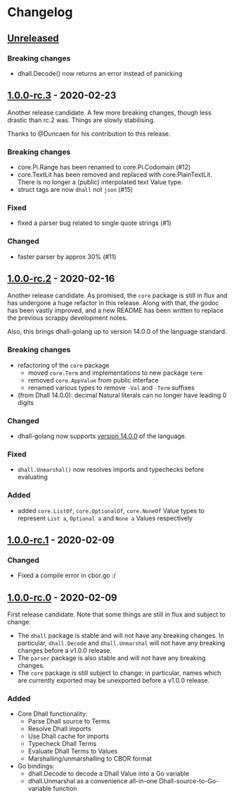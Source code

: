 # Changelog

## [Unreleased]
[Unreleased]: https://github.com/philandstuff/dhall-golang/compare/v1.0.0-rc.3...HEAD

### Breaking changes

 - dhall.Decode() now returns an error instead of panicking

## [1.0.0-rc.3] - 2020-02-23

[1.0.0-rc.3]: https://github.com/philandstuff/dhall-golang/compare/v1.0.0-rc.3...v1.0.0-rc.3

Another release candidate.  A few more breaking changes, though less
drastic than rc.2 was.  Things are slowly stabilising.

Thanks to @Duncaen for his contribution to this release.

### Breaking changes

 - core.Pi.Range has been renamed to core.Pi.Codomain (#12)
 - core.TextLit has been removed and replaced with core.PlainTextLit.
   There is no longer a (public) interpolated text Value type.
 - struct tags are now `dhall` not `json` (#15)

### Fixed

 - fixed a parser bug related to single quote strings (#1)

### Changed

 - faster parser by approx 30% (#11)

## [1.0.0-rc.2] - 2020-02-16

[1.0.0-rc.2]: https://github.com/philandstuff/dhall-golang/compare/v1.0.0-rc.1...v1.0.0-rc.2

Another release candidate.  As promised, the `core` package is still
in flux and has undergone a huge refactor in this release.  Along with
that, the godoc has been vastly improved, and a new README has been
written to replace the previous scrappy development notes.

Also, this brings dhall-golang up to version 14.0.0 of the language
standard.

### Breaking changes

 - refactoring of the `core` package
   - moved `core.Term` and implementations to new package `term`
   - removed `core.AppValue` from public interface
   - renamed various types to remove `-Val` and `-Term` suffixes
 - (from Dhall 14.0.0): decimal Natural literals can no longer have
   leading 0 digits

### Changed

 - dhall-golang now supports [version 14.0.0][dhall-14.0.0] of the
   language.

[dhall-14.0.0]: https://github.com/dhall-lang/dhall-lang/releases/tag/v14.0.0

### Fixed

 - `dhall.Unmarshal()` now resolves imports and typechecks before
   evaluating

### Added

  - added `core.ListOf`, `core.OptionalOf`, `core.NoneOf` Value types
    to represent `List a`, `Optional a` and `None a` Values
    respectively

## [1.0.0-rc.1] - 2020-02-09

### Changed

 - Fixed a compile error in cbor.go :/

[1.0.0-rc.1]: https://github.com/philandstuff/dhall-golang/compare/v1.0.0-rc.0...v1.0.0-rc.1

## [1.0.0-rc.0] - 2020-02-09

First release candidate.  Note that some things are still in flux and
subject to change:

 - The `dhall` package is stable and will not have any breaking
   changes.  In particular, `dhall.Decode` and `dhall.Unmarshal` will
   not have any breaking changes before a v1.0.0 release.
 - The `parser` package is also stable and will not have any breaking
   changes.
 - The `core` package is still subject to change: in particular, names
   which are currently exported may be unexported before a v1.0.0
   release.

### Added

- Core Dhall functionality:
  - Parse Dhall source to Terms
  - Resolve Dhall imports
  - Use Dhall cache for imports
  - Typecheck Dhall Terms
  - Evaluate Dhall Terms to Values
  - Marshalling/unmarshalling to CBOR format
- Go bindings:
  - dhall.Decode to decode a Dhall Value into a Go variable
  - dhall.Unmarshal as a convenience all-in-one
    Dhall-source-to-Go-variable function

[1.0.0-rc.0]: https://github.com/philandstuff/dhall-golang/releases/tag/v1.0.0-rc.0
